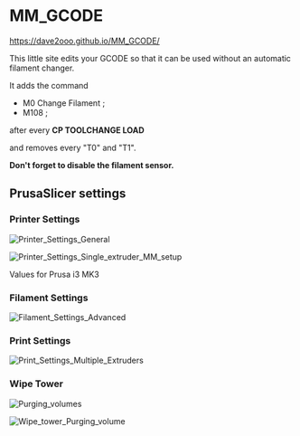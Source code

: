 # MM_GCODE

https://dave2ooo.github.io/MM_GCODE/

This little site edits your GCODE so that it can be used without an automatic filament changer.

It adds the command 
* M0 Change Filament ;
* M108 ;

after every **CP TOOLCHANGE LOAD**


and removes every "T0" and "T1".

**Don't forget to disable the filament sensor.**


## PrusaSlicer settings

### Printer Settings

![Printer_Settings_General](https://user-images.githubusercontent.com/71500391/227709417-6e402787-df2d-42ba-92cf-1a52b5e91934.jpg)

![Printer_Settings_Single_extruder_MM_setup](https://user-images.githubusercontent.com/71500391/227709421-16a973a2-9c48-459f-9f8e-43d224922f0c.jpg)

Values for Prusa i3 MK3

### Filament Settings

![Filament_Settings_Advanced](https://user-images.githubusercontent.com/71500391/227709424-c2be0685-fb07-46f0-8ebf-758213c5f8c9.jpg)

### Print Settings

![Print_Settings_Multiple_Extruders](https://user-images.githubusercontent.com/71500391/227709430-fad606d9-d1a2-4a37-895d-4b01bc57eac9.jpg)


### Wipe Tower

![Purging_volumes](https://user-images.githubusercontent.com/71500391/227714090-ff16dcd9-2dd5-49d7-bfa2-5c223859eb3b.png)

![Wipe_tower_Purging_volume](https://user-images.githubusercontent.com/71500391/227714049-1e14c109-95c7-41c8-bf69-9d80a2d3f3c5.jpg)



